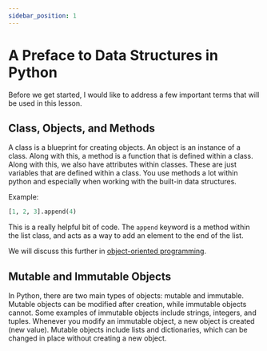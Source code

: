 ```yaml
---
sidebar_position: 1
---
```


# A Preface to Data Structures in Python

Before we get started, I would like to address a few important terms that will be used in this lesson. 

## Class, Objects, and Methods

A class is a blueprint for creating objects. An object is an instance of a class. Along with this, a method is a function that is defined within a class. Along with this, we also have attributes within classes. These are just variables that are defined within a class. You use methods a lot within python and especially when working with the built-in data structures.

Example:
```python
[1, 2, 3].append(4)
```

This is a really helpful bit of code. The `append` keyword is a method within the list class, and acts as a way to add an element to the end of the list.

We will discuss this further in [object-oriented programming](../05-oop/01-classes-objects.md).

## Mutable and Immutable Objects

In Python, there are two main types of objects: mutable and immutable. Mutable objects can be modified after creation, while immutable objects cannot. Some examples of immutable objects include strings, integers, and tuples. Whenever you modify an immutable object, a new object is created (new value). Mutable objects include lists and dictionaries, which can be changed in place without creating a new object.